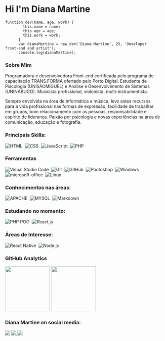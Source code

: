 # Hi I'm Diana Martine

```
function dev(name, age, work) {
        this.name = name;
        this.age = age;
        this.work = work;
      }
      var dianaMartine = new dev('Diana Martine', 23, 'Developer front-end and artist');
      console.log(dianaMartine);
```

### Sobre Mim
<p>
    Programadora e desenvolvedora Front-end certificada pelo programa de capacitação TRANS.FORMA ofertado pelo Porto Digital. Estudante de Psicologia (UNISÃOMIGUEL) e Análise e Desenvolvimento de Sistemas (UNINABUCO). Musicista profissional, violonista, multi-instrumentista.
<p>
    Sempre envolvida na área de informática e música, levo estes recursos para a vida profissional nas formas de expressão, facilidade de trabalhar em grupos, bom relacionamento com as pessoas, responsabilidade e espírito de liderança. Paixão por psicologia e novas experiências na área de comunicação, educação e fotografia. 

### Principais Skills:

![HTML](https://img.shields.io/badge/-HTML-05122A?style=for-the-badge&logo=html5)&nbsp;
![CSS](https://img.shields.io/badge/-CSS-05122A?style=for-the-badge&logo=CSS3&logoColor=1572B6)&nbsp;
![JavaScript](https://img.shields.io/badge/-JavaScript-05122A?style=for-the-badge&logo=javascript)&nbsp;
![PHP](https://img.shields.io/badge/-PHP-05122A?style=for-the-badge&logo=php)&nbsp;

### Ferramentas

![Visual Studio Code](https://img.shields.io/badge/-Visual%20Studio%20Code-05122A?style=for-the-badge&logo=visual-studio-code&logoColor=007ACC)&nbsp;
![Git](https://img.shields.io/badge/-Git-05122A?style=for-the-badge&logo=git)&nbsp;
![GitHub](https://img.shields.io/badge/-GitHub-05122A?style=for-the-badge&logo=github)&nbsp;
![Photoshop](https://img.shields.io/badge/-Photoshop-05122A?style=for-the-badge&logo=adobe-photoshop)&nbsp;
![Windows](https://img.shields.io/badge/-Windows-05122A?style=for-the-badge&logo=windows)&nbsp;
![microsoft-office](https://img.shields.io/badge/-microsoft_office-05122A?style=for-the-badge&logo=microsoft-office)&nbsp;
![Linux](https://img.shields.io/badge/-linux-05122a?style=for-the-badge&logo=linux)&nbsp;

### Conhecimentos nas áreas:

![APACHE](https://img.shields.io/badge/-APACHE-05122A?style=for-the-badge&logo=apache)&nbsp;
![MYSQL](https://img.shields.io/badge/-MYSQL-05122A?style=for-the-badge&logo=MYSQL)&nbsp;
![Markdown](https://img.shields.io/badge/-Markdown-05122A?style=for-the-badge&logo=markdown)&nbsp;

### Estudando no momento:

![PHP POO](https://img.shields.io/badge/-PHP_POO-05122A?style=for-the-badge&logo=php)&nbsp;
![React.js](https://img.shields.io/badge/-React.js-05122A?style=for-the-badge&logo=react)&nbsp;

### Áreas de Interesse:

![React Native](https://img.shields.io/badge/-React_native-05122A?style=for-the-badge&logo=react)&nbsp;
![Node.js](https://img.shields.io/badge/-Node.js-05122A?style=for-the-badge&logo=node.js)&nbsp;

### GitHub Analytics

<p align="left">
  <img height="145em" src="https://github-readme-stats-eight-theta.vercel.app/api?username=DianaMartine&show_icons=true&theme=midnight-purple"/>
  <img height="145em" src="https://github-readme-stats-eight-theta.vercel.app/api/top-langs/?username=DianaMartine&layout=compact&langs_count=8&theme=midnight-purple"/>
</p>

### Diana Martine on social media:

<a href="https://linkedin.com/in/diana-martine-matias-pontes-4a73a2163/"><img src="https://img.shields.io/badge/-Diana_Martine-0077B5?style=for-the-badge&logo=Linkedin&logoColor=white"/></a>
<a href="mailto:diana_martine@outlook.com"><img src="https://img.shields.io/badge/-diana__martine@outlook.com-0078D4?style=for-the-badge&logo=microsoft-outlook&logoColor=white"/>
    </a>
<a href="https://instagram.com/diana_martine__"><img src="https://img.shields.io/badge/-@diana__martine___-E4405F?style=for-the-badge&logo=Instagram&logoColor=white"/></a>
</p>
